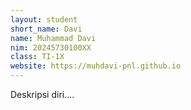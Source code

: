 ```yaml
---
layout: student
short_name: Davi
name: Muhammad Davi
nim: 20245730100XX
class: TI-1X
website: https://muhdavi-pnl.github.io
---
```

Deskripsi diri.... 
